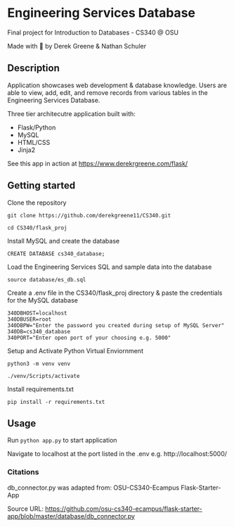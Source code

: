 # Engineering Services Database

Final project for Introduction to Databases - CS340 @ OSU

Made with :green_heart: by Derek Greene & Nathan Schuler

## Description

Application showcases web development & database knowledge. Users are able to view, add, edit, and remove records from various tables in the Engineering Services Database. 

Three tier architecutre application built with:

- Flask/Python
- MySQL
- HTML/CSS
- Jinja2

See this app in action at https://www.derekrgreene.com/flask/

## Getting started

Clone the repository

`git clone https://github.com/derekgreene11/CS340.git`

`cd CS340/flask_proj`

Install MySQL and create the database

`CREATE DATABASE cs340_database;`

Load the Engineering Services SQL and sample data into the database

`source database/es_db.sql`

Create a .env file in the CS340/flask_proj directory & paste the credentials for the MySQL database 

```
340DBHOST=localhost
340DBUSER=root
340DBPW="Enter the password you created during setup of MySQL Server"
340DB=cs340_database
340PORT="Enter open port of your choosing e.g. 5000"
```

Setup and Activate Python Virtual Enviornment

`python3 -m venv venv`

`./venv/Scripts/activate`

Install requirements.txt

`pip install -r requirements.txt`

## Usage

Run `python app.py` to start application
 
Navigate to localhost at the port listed in the .env e.g. http://localhost:5000/

### Citations

db_connector.py was adapted from: OSU-CS340-Ecampus Flask-Starter-App

Source URL: https://github.com/osu-cs340-ecampus/flask-starter-app/blob/master/database/db_connector.py

